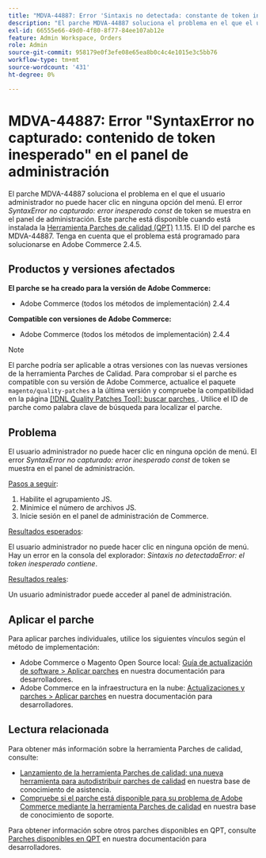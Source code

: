 ```yaml
---
title: "MDVA-44887: Error 'Sintaxis no detectada: constante de token inesperada' en el panel de administración"
description: "El parche MDVA-44887 soluciona el problema en el que el usuario administrador no puede hacer clic en ninguna opción del menú. El error *Uncatch SyntaxError: Unexpected token const* se muestra en el panel Administración. Este parche está disponible cuando está instalada la [Quality Patches Tool (QPT)](/help/announcements/adobe-commerce-announcements/magento-quality-patches-released-new-tool-to-self-serve-quality-patches.md) 1.1.15. El ID del parche es MDVA-44887. Tenga en cuenta que el problema está programado para solucionarse en Adobe Commerce 2.4.5."
exl-id: 66555e66-49d0-4f80-8f77-84ee107ab12e
feature: Admin Workspace, Orders
role: Admin
source-git-commit: 958179e0f3efe08e65ea8b0c4c4e1015e3c5bb76
workflow-type: tm+mt
source-wordcount: '431'
ht-degree: 0%

---
```


# MDVA-44887: Error &quot;SyntaxError no capturado: contenido de token inesperado&quot; en el panel de administración

El parche MDVA-44887 soluciona el problema en el que el usuario administrador no puede hacer clic en ninguna opción del menú. El error *SyntaxError no capturado: error inesperado const* de token se muestra en el panel de administración. Este parche está disponible cuando está instalada la [Herramienta Parches de calidad (QPT)](/help/announcements/adobe-commerce-announcements/magento-quality-patches-released-new-tool-to-self-serve-quality-patches.md) 1.1.15. El ID del parche es MDVA-44887. Tenga en cuenta que el problema está programado para solucionarse en Adobe Commerce 2.4.5.

## Productos y versiones afectados

**El parche se ha creado para la versión de Adobe Commerce:**

* Adobe Commerce (todos los métodos de implementación) 2.4.4

**Compatible con versiones de Adobe Commerce:**

* Adobe Commerce (todos los métodos de implementación) 2.4.4

>[!NOTE]
>
>El parche podría ser aplicable a otras versiones con las nuevas versiones de la herramienta Parches de Calidad. Para comprobar si el parche es compatible con su versión de Adobe Commerce, actualice el paquete `magento/quality-patches` a la última versión y compruebe la compatibilidad en la página [[!DNL Quality Patches Tool]: buscar parches ](https://devdocs.magento.com/quality-patches/tool.html#patch-grid). Utilice el ID de parche como palabra clave de búsqueda para localizar el parche.

## Problema

El usuario administrador no puede hacer clic en ninguna opción de menú. El error *SyntaxError no capturado: error inesperado const* de token se muestra en el panel de administración.

<u>Pasos a seguir</u>:

1. Habilite el agrupamiento JS.
1. Minimice el número de archivos JS.
1. Inicie sesión en el panel de administración de Commerce.

<u>Resultados esperados</u>:

El usuario administrador no puede hacer clic en ninguna opción de menú. Hay un error en la consola del explorador: *Sintaxis no detectadaError: el token inesperado contiene*.

<u>Resultados reales</u>:

Un usuario administrador puede acceder al panel de administración.

## Aplicar el parche

Para aplicar parches individuales, utilice los siguientes vínculos según el método de implementación:

* Adobe Commerce o Magento Open Source local: [Guía de actualización de software > Aplicar parches](https://devdocs.magento.com/guides/v2.4/comp-mgr/patching/mqp.html) en nuestra documentación para desarrolladores.
* Adobe Commerce en la infraestructura en la nube: [Actualizaciones y parches > Aplicar parches](https://devdocs.magento.com/cloud/project/project-patch.html) en nuestra documentación para desarrolladores.

## Lectura relacionada

Para obtener más información sobre la herramienta Parches de calidad, consulte:

* [Lanzamiento de la herramienta Parches de calidad: una nueva herramienta para autodistribuir parches de calidad](/help/announcements/adobe-commerce-announcements/magento-quality-patches-released-new-tool-to-self-serve-quality-patches.md) en nuestra base de conocimiento de asistencia.
* [Compruebe si el parche está disponible para su problema de Adobe Commerce mediante la herramienta Parches de calidad](/help/support-tools/patches-available-in-qpt-tool/check-patch-for-magento-issue-with-magento-quality-patches.md) en nuestra base de conocimiento de soporte.

Para obtener información sobre otros parches disponibles en QPT, consulte [Parches disponibles en QPT](https://devdocs.magento.com/quality-patches/tool.html#patch-grid) en nuestra documentación para desarrolladores.

